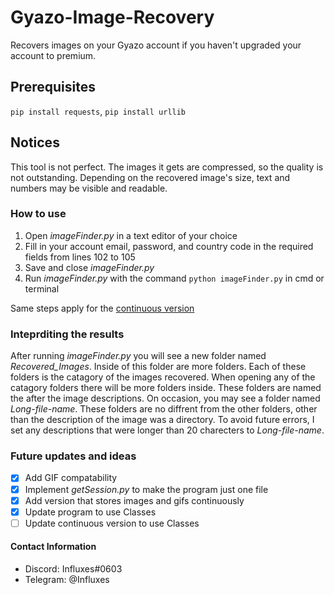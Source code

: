 # Gyazo-Image-Recovery
Recovers images on your Gyazo account if you haven't upgraded your account to premium.
## Prerequisites
```pip install requests```, 
```pip install urllib```
## Notices

This tool is not perfect. The images it gets are compressed, so the quality is not outstanding. Depending on the recovered image's size, text and numbers may be visible and readable.


### How to use

1. Open *imageFinder.py* in a text editor of your choice
2. Fill in your account email, password, and country code in the required fields from lines 102 to 105
3. Save and close *imageFinder.py*
4. Run *imageFinder.py* with the command ```python imageFinder.py``` in cmd or terminal

Same steps apply for the [continuous version](Continuous-GIR)


### Inteprditing the results

After running *imageFinder.py* you will see a new folder named *Recovered_Images*. Inside of this folder are more folders. Each of these folders is the catagory of the images recovered. When opening any of the catagory folders there will be more folders inside. These folders are named the after the image descriptions. On occasion, you may see a folder named *Long-file-name*. These folders are no diffrent from the other folders, other than the description of the image was a directory. To avoid future errors, I set any descriptions that were longer than 20 charecters to *Long-file-name*.

### Future updates and ideas

- [X] Add GIF compatability
- [X] Implement *getSession.py* to make the program just one file
- [X] Add version that stores images and gifs continuously 
- [X] Update program to use Classes
- [ ] Update continuous version to use Classes

#### Contact Information
- Discord: Influxes#0603
- Telegram: @Influxes
